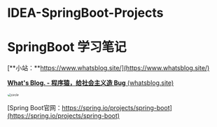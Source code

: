 # IDEA-SpringBoot-Projects
# SpringBoot 学习笔记

[**小站：**https://www.whatsblog.site/](https://www.whatsblog.site/) 

[**What's Blog. - 程序猿，给社会主义造 Bug** (whatsblog.site)](https://www.whatsblog.site/) 

<img style="zoom:50%;border-radius:50%" src="http://q1.qlogo.cn/g?b=qq&amp;nk=305887669&amp;s=100" alt="circle">

[Spring Boot官网：https://spring.io/projects/spring-boot](https://spring.io/projects/spring-boot) 

